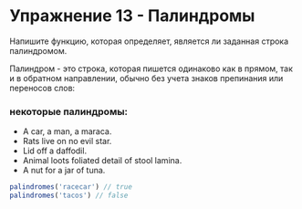 # Упражнение 13 - Палиндромы

Напишите функцию, которая определяет, является ли заданная строка палиндромом.

Палиндром - это строка, которая пишется одинаково как в прямом, так и в обратном направлении, обычно без учета знаков препинания или переносов слов:

### некоторые палиндромы:
  - A car, a man, a maraca.
  - Rats live on no evil star.
  - Lid off a daffodil.
  - Animal loots foliated detail of stool lamina.
  - A nut for a jar of tuna.

```javascript
palindromes('racecar') // true
palindromes('tacos') // false
```